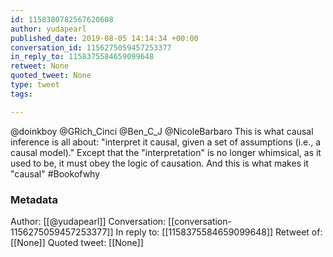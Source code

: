 ```yaml
---
id: 1158380782567620608
author: yudapearl
published_date: 2019-08-05 14:14:34 +00:00
conversation_id: 1156275059457253377
in_reply_to: 1158375584659099648
retweet: None
quoted_tweet: None
type: tweet
tags:

---
```


@doinkboy @GRich_Cinci @Ben_C_J @NicoleBarbaro This is what causal inference is all about: "interpret it causal, given a set of assumptions (i.e., a causal model)."
Except that the "interpretation" is no longer whimsical, as it used to be, it must obey the logic of causation. And this is what makes it "causal" #Bookofwhy

### Metadata

Author: [[@yudapearl]]
Conversation: [[conversation-1156275059457253377]]
In reply to: [[1158375584659099648]]
Retweet of: [[None]]
Quoted tweet: [[None]]
